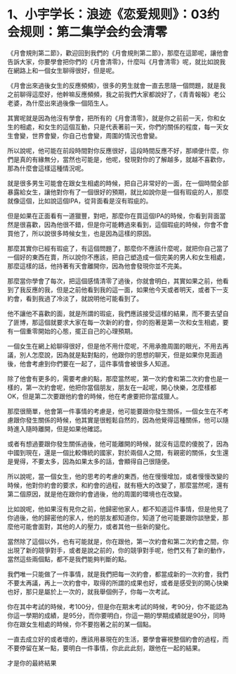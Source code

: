 # 1、小宇学长：浪迹《恋爱规则》：03约会规则：第二集学会约会清零

《月會規則第二節》，歡迎回到我們的《月會規則第二節》，那麼在這節呢，讓他會告訴大家，你要學會把你們的《月會清零》，什麼叫《月會清零》呢，就比如說我在網路上和一個女生聊得很好，但是呢。

《月會出來過後女生的反應頻頻》，很多的男生就會一直去思隨一個問題，就是我之前聊得這麼好，他幹嘛反應頻頻，我之前我們大家都說好了，《青青報報》老公老婆，為什麼出來過後像一個陌生人。

其實呢就是因為他沒有學會，把所有的《月會清零》，就是你之前前一天，你和女生的相處，和女生的這個互動，只是代表著前一天，你們的關係的程度，每一天女生會變，世界會變，你自己也會變，周圍的情況也會變。

所以說呢，他可能在前段時間對你反應很好，這段時間反應不好，那順便什麼，你們是真的有緣無分，當然也可能是，他呢，發現對你的了解越多，就越不喜歡你，那為什麼會這樣這種情況呢。

就是很多男生可能會在跟女生相處的時候，把自己非常好的一面，在一個時間全部暴露給女生，讓他對你有了一個很好的預期，就比如說你是一個有瑕疵的人，那麼就像這個，比如說這個IPA，從背面看是沒有瑕疵的。

但是如果在正面看有一道獵豐，對吧，那麼你在買這個IPA的時候，你看到背面當然是很喜歡，因為他很不錯，但是你可能轉過來看到，這個瑕疵的時候，你會不會買他了，所以說很多時候女生，也是因為這樣的原因。

那麼其實你已經有瑕疵了，有這個問題了，那麼你不應該什麼呢，就把你自己當了一個好的東西在賣，所以說你不應該，把自己塑造成一個完美的男人和女生相處，那麼這樣的話，他持著有天會離開你，因為他會發現你並不完美。

那麼當你學會了每次，把這個感情清零了過後，你就會明白，其實如果之前，他看到了我反應的我，但是之前他看到我的這一面，如果他今天或者明天，或者下一支約會，看到我過了冷淡了，就說明他可能看到了。

他不讓他不喜歡的面，就是所謂的瑕疵，我們應該接受這樣的結果，而不要去望自了匪博，那這個就要求大家在每一次新的約會，你的抱著是第一次和女生相處，要有一個重零開始的心態，擺正自己的心理預期。

一個女生在網上給聊得很好，但是他不用什麼呢，不用承擔周圍的眼光，不用去再議，別人怎麼說，因為就是點對點的，他跟你的思想的聊天，但是如果你見面過後，他會考慮到你們要在一起了，這件事情會被很多人知道。

除了他會有更多的，需要考慮的點，那麼當然呢，第一次約會和第二次約會也是一樣的，第一次約會呢，他把你當個朋友，朋友在一起呢，開心快樂，怎麼樣都OK，但是第二次要跟他約會的時候，他在考慮要把你當成獵人。

那麼很簡單，他會第一件事情的考慮是，他可能要跟你發生關係，一個女生在不考慮跟你發生關係的時候，他其實是很輕鬆自然的，因為他覺得這種關係，他可以隨時進入隨時離開，但是如果他確認。

或者有想過要跟你發生關係過後，他可能離開的時候，就沒有這麼的傻脫了，因為中國到現在，還是一個比較傳統的國家，對於兩個人之間，有親密的關係，女生還是覺得，不要太多，因為如果太多的話，會顯得自己很隨便。

所以說呢，當一個女生，他的思考的考慮的東西，他在慢慢增加，或者慢慢改變的時候，他對你約會的要求，和約會的過程，就有極大的改變了，那麼當然呢，還有第二個原因，就是他在跟你約會過後，他的周圍的環境也在改變。

比如說呢，他如果沒有見你之前，他歸密他家人，都不知道這件事情，但是他見了你過後，他的歸密他的家人，他的朋友都知道你，知道了他可能要跟你談戀愛，那麼他可能會面對，其他的人的壓力，或者其他一些新的變化。

當然除了這個以外，也有可能就是，你在跟他，第一次約會和第二次約會之間，你出現了新的競爭對手，或者是說之前的，你的競爭對手呢，他們又有了新的動作，當然這些兩個點，都不是我們能夠判斷的點。

我們唯一只能做了一件事情，就是我們把每一次約會，都當成新的一次約會，我們不要太再議，再上一次約會中，取得的所謂的成果也好，或者是感受到的開心快樂也好，那只是屬於上一次的，就我舉個例子，你每一次考試。

你在其中考試的時候，考100分，但是你在期末考試的時候，考90分，你不能認為你這一學期的成績，是95分，而你要明白，你這一期的學期成績就是90分，同時你在跟女生相處的時候，你不要抱著之前的某一個點。

一直去成立好的或者壞的，應該用暴現在的生活，要學會審視整個約會的過程，而不要停留在某一點，要明白一件事情，你此此此刻，跟他在一起的結果。

才是你的最終結果